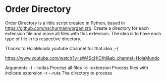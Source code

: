 # Order Directory

Order Directory is a little script created in Python, based in https://github.com/nschurmann/organizrb. Create a directory for each extension file and move all files with this extension. The idea is to have each type of file in its respective directory.

Thanks to HolaMundo youtube Channel for that idea ;-)

https://www.youtube.com/watch?v=sW4ScHICKtI&ab_channel=HolaMundo


Arguments
-t --todas Process all files 
-e -extension Process files with indicate extension
-r --ruta The directory to process
